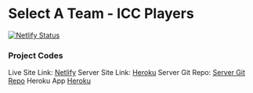 # Select A Team - ICC Players
[![Netlify Status](https://api.netlify.com/api/v1/badges/136d77d7-02e2-4756-b4ff-30c2e151c762/deploy-status)](https://app.netlify.com/sites/select-a-team/deploys)

### Project Codes

Live Site Link: [Netlify](https://select-a-team.netlify.app/)
Server Site Link: [Heroku](https://select-icc-team.herokuapp.com/)
Server Git Repo: [Server Git Repo](https://github.com/farukhrana14/select-a-team-simple-react-server)
Heroku App [Heroku](https://select-icc-team.herokuapp.com)


